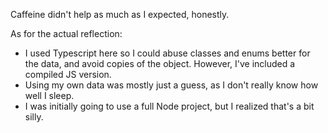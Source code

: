 Caffeine didn't help as much as I expected, honestly.

As for the actual reflection:
- I used Typescript here so I could abuse classes and enums better for the data, and avoid copies of the object. However, I've included a compiled JS version.
- Using my own data was mostly just a guess, as I don't really know how well I sleep.
- I was initially going to use a full Node project, but I realized that's a bit silly.